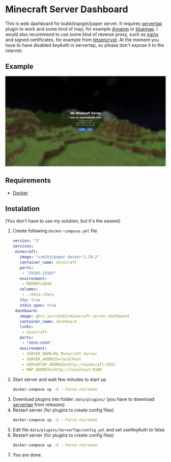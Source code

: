 # Minecraft Server Dashboard

This is web dashboard for bukkit/spigot/paper server. It requires
[servertap](https://github.com/phybros/servertap) plugin to work and some kind
of map, for example
[dynamp](https://www.spigotmc.org/resources/dynmap%C2%AE.274/) or
[bluemap](https://www.spigotmc.org/resources/bluemap.83557/). I would also
recommend to use some kind of reverse proxy, such as
[nginx](https://www.nginx.com/) and signed certificates, for example from
[letsencrypt](https://letsencrypt.org/). At the moment you have to have disabled
keyAuth in servertap, so please don't expose it to the internet.

## Example

![Example](.github/assets/image.jpg)

## Requirements

- [Docker](https://www.docker.com/)

## Instalation

(You don't have to use my solution, but it's the easiest)

1. Create following `docker-compose.yml` file
   ```yaml
   version: "3"
   services:
    minecraft:
      image: "czm1k3/paper-docker:1.19.2"
      container_name: minecraft
      ports:
       - "25565:25565"
      environment:
       - MEMORY=2048
      volumes:
       - ./data:/data
      tty: true
      stdin_open: true
    dashboard:
      image: ghcr.io/czm1k3/minecraft-server-dashboard
      container_name: dashboard
      links:
       - minecraft
      ports:
       - "8000:8000"
      environment:
       - SERVER_NAME=My Minecraft Server
       - SERVER_ADDRESS=localhost
       - SERVERTAP_ADDRESS=http://minecraft:4567
       - MAP_ADDRESS=http://localhost:8100
   ```
1. Start server and wait few minutes to start up
   ```bash
   docker-compose up -d --force-recreate
   ```
1. Download plugins into folder: `data/plugins/` (you have to download
   [servertap](https://github.com/phybros/servertap/releases) from releases)
1. Restart server (for plugins to create config files)
   ```bash
   docker-compose up -d --force-recreate
   ```
1. Edit file `data/plugins/ServerTap/config.yml` and set useKeyAuth to false
1. Restart server (for plugins to create config files)
   ```bash
   docker-compose up -d --force-recreate
   ```
1. You are done.
